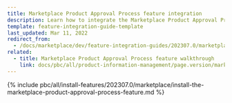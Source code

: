 ```yaml
---
title: Marketplace Product Approval Process feature integration
description: Learn how to integrate the Marketplace Product Approval Process feature into a Spryker project.
template: feature-integration-guide-template
last_updated: Mar 11, 2022
redirect_from:
  - /docs/marketplace/dev/feature-integration-guides/202307.0/marketplace-product-approval-process-feature-integration.html
related:
  - title: Marketplace Product Approval Process feature walkthrough
    link: docs/pbc/all/product-information-management/page.version/marketplace/marketplace-product-approval-process-feature-overview.html
---
```


{% include pbc/all/install-features/202307.0/marketplace/install-the-marketplace-product-approval-process-feature.md %} <!-- To edit, see /_includes/pbc/all/install-features/202307.0/marketplace/install-the-marketplace-product-approval-process-feature.md -->
